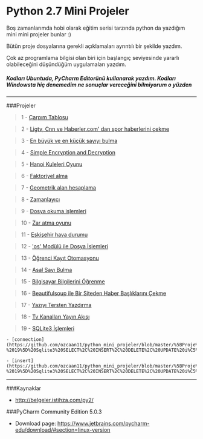 # Python 2.7 Mini Projeler

Boş zamanlarımda hobi olarak eğitim serisi tarzında python da yazdığım mini mini projeler bunlar :)

Bütün proje dosyalarına gerekli açıklamaları ayrıntılı bir şekilde yazdım.

Çok az programlama bilgisi olan biri için başlangıç seviyesinde yararlı olabileceğini düşündüğüm uygulamaları yazdım.

##### Kodları Ubuntuda, PyCharm Editorünü kullanarak yazdım. Kodları Windowsta hiç denemedim ne sonuçlar vereceğini bilmiyorum o yüzden

---------------------------------------------------------------------------------------------------------------------------

###Projeler

> 1 - [Çarpım Tablosu](https://github.com/ozcaan11/python_mini_projeler/blob/master/%5BProje%20-%201%5D%20%C3%87arp%C4%B1m%20Tablosu/1.py)

> 2 - [Ligtv, Cnn ve Haberler.com' dan spor haberlerini çekme](https://github.com/ozcaan11/python_mini_projeler/tree/master/%5BProje%20-%202%5D%20Ligtv'den%20Haber%20%C3%87ekme)

> 3 - [En büyük ve en küçük sayıyı bulma](https://github.com/ozcaan11/python_mini_projeler/blob/master/%5BProje%20-%203%5D%20En%20B%C3%BCy%C3%BCk%20ve%20En%20K%C3%BC%C3%A7%C3%BCk%20Say%C4%B1y%C4%B1%20Bulma/1.py)

> 4 - [Simple Encryption and Decryption](https://github.com/ozcaan11/python_mini_projeler/blob/master/%5BProje%20-%204%5D%20Simple%20Encryption%20and%20Decryption/simple_encr_decr.py)

> 5 - [Hanoi Kuleleri Oyunu](https://github.com/ozcaan11/python_mini_projeler/blob/master/%5BProje%20-%205%5D%20Hanoi%20Kuleleri%20Oyunu/hanoi.py)

> 6 - [Faktoriyel alma](https://github.com/ozcaan11/python_mini_projeler/blob/master/%5BProje%20-%206%5D%20Faktoriyel%20Alma/fact.py)

> 7 - [Geometrik alan hesaplama](https://github.com/ozcaan11/python_mini_projeler/blob/master/%5BProje%20-%207%5D%20Geometrik%20%C5%9Eekillerin%20Alanlar%C4%B1n%C4%B1%20Hesaplama/1.py)

> 8 - [Zamanlayıcı](https://github.com/ozcaan11/python_mini_projeler/blob/master/%5BProje%20-%208%5D%20Zamanlayıcı/zamanlayici.py)

> 9 - [Dosya okuma işlemleri](https://github.com/ozcaan11/python_mini_projeler/blob/master/%5BProje%20-%209%5D%20Dosya%20Okuma/dosya_okuma.py)

> 10 - [Zar atma oyunu](https://github.com/ozcaan11/python_mini_projeler/blob/master/%5BProje%20-%2010%5D%20Zar%20Oyunu/zar.py)

> 11 - [Eskişehir hava durumu](https://github.com/ozcaan11/python_mini_projeler/blob/master/%5BProje%20-%2011%5D%20Eski%C5%9Fehir%20Hava%20Durumu/hava.py)

> 12 - ['os' Modülü ile Dosya İşlemleri](https://github.com/ozcaan11/python_mini_projeler/blob/master/%5BProje%20-%2012%5D%20'os'%20Mod%C3%BCl%C3%BC%20ile%20Dosya%20%C4%B0%C5%9Flemleri/1.py)

> 13 - [Öğrenci Kayıt Otomasyonu](https://github.com/ozcaan11/python_mini_projeler/blob/master/%5BProje%20-%2013%5D%20%C3%96%C4%9Frenci%20Kay%C4%B1t%20Otomasyonu/1.py)

> 14 - [Asal Sayı Bulma](https://github.com/ozcaan11/python_mini_projeler/blob/master/%5BProje%20-%2014%5D%20Asal%20Say%C4%B1%20Bulma/1.py)

> 15 - [Bilgisayar Bilgilerini Öğrenme](https://github.com/ozcaan11/python_mini_projeler/blob/master/%5BProje%20-%2015%5D%20Bilgisayar%20Bilgilerini%20%C3%96%C4%9Frenme/1.py)

> 16 - [Beautifulsoup ile Bir Siteden Haber Başlıklarını Çekme](https://github.com/ozcaan11/python_mini_projeler/blob/master/%5BProje%20-%2016%5D%20Beautifulsoup%20ile%20Sitelerden%20Haber%20Ba%C5%9Fl%C4%B1klar%C4%B1n%C4%B1%20%C3%87ekme/1.py)

> 17 - [Yazıyı Tersten Yazdırma](https://github.com/ozcaan11/python_mini_projeler/blob/master/%5BProje%20-%2017%5D%20Yaz%C4%B1y%C4%B1%20Tersten%20Yazd%C4%B1rma/1.py)

> 18 - [Tv Kanalları Yayın Akışı](https://github.com/ozcaan11/python_mini_projeler/blob/master/%5BProje%20-%2018%5D%20TV%20Kanallar%C4%B1%20Yay%C4%B1n%20Ak%C4%B1%C5%9F%C4%B1/1.py)

> 19 - [SQLite3 İşlemleri](https://github.com/ozcaan11/python_mini_projeler/tree/master/%5BProje%20-%2019%5D%20Sqlite3%20SELECT%2C%20INSERT%2C%20DELETE%2C%20UPDATE%20i%C5%9Flemleri)
    
    - [connection](https://github.com/ozcaan11/python_mini_projeler/blob/master/%5BProje%20-%2019%5D%20Sqlite3%20SELECT%2C%20INSERT%2C%20DELETE%2C%20UPDATE%20i%C5%9Flemleri/CONNECTION.py)
    
    - [insert](https://github.com/ozcaan11/python_mini_projeler/blob/master/%5BProje%20-%2019%5D%20Sqlite3%20SELECT%2C%20INSERT%2C%20DELETE%2C%20UPDATE%20i%C5%9Flemleri/INSERT.py)

---------------------------------------------------------------------------------------------------------------------------


###Kaynaklar

- http://belgeler.istihza.com/py2/

###PyCharm Community Edition 5.0.3
- Download page: https://www.jetbrains.com/pycharm-edu/download/#section=linux-version
